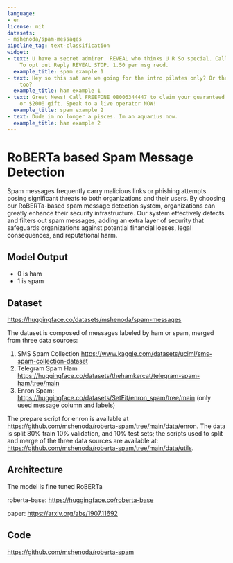 ```yaml
---
language:
- en
license: mit
datasets:
- mshenoda/spam-messages
pipeline_tag: text-classification
widget:
- text: U have a secret admirer. REVEAL who thinks U R So special. Call 09065174042.
    To opt out Reply REVEAL STOP. 1.50 per msg recd.
  example_title: spam example 1
- text: Hey so this sat are we going for the intro pilates only? Or the kickboxing
    too?
  example_title: ham example 1
- text: Great News! Call FREEFONE 08006344447 to claim your guaranteed $1000 CASH
    or $2000 gift. Speak to a live operator NOW!
  example_title: spam example 2
- text: Dude im no longer a pisces. Im an aquarius now.
  example_title: ham example 2
---
```

# RoBERTa based Spam Message Detection
Spam messages frequently carry malicious links or phishing attempts posing significant threats to both organizations and their users. By choosing our RoBERTa-based spam message detection system, organizations can greatly enhance their security infrastructure. Our system effectively detects and filters out spam messages, adding an extra layer of security that safeguards organizations against potential financial losses, legal consequences, and reputational harm.

## Model Output
- 0 is ham
- 1 is spam

## Dataset

https://huggingface.co/datasets/mshenoda/spam-messages

The dataset is composed of messages labeled by ham or spam, merged from three data sources:

1. SMS Spam Collection https://www.kaggle.com/datasets/uciml/sms-spam-collection-dataset
2. Telegram Spam Ham https://huggingface.co/datasets/thehamkercat/telegram-spam-ham/tree/main
3. Enron Spam:  https://huggingface.co/datasets/SetFit/enron_spam/tree/main (only used message column and labels)

The prepare script for enron is available at https://github.com/mshenoda/roberta-spam/tree/main/data/enron.
The data is split 80% train 10% validation, and 10% test sets; the scripts used to split and merge of the three data sources are available at: https://github.com/mshenoda/roberta-spam/tree/main/data/utils.


## Architecture
The model is fine tuned RoBERTa 

roberta-base: https://huggingface.co/roberta-base

paper: https://arxiv.org/abs/1907.11692 

## Code

https://github.com/mshenoda/roberta-spam